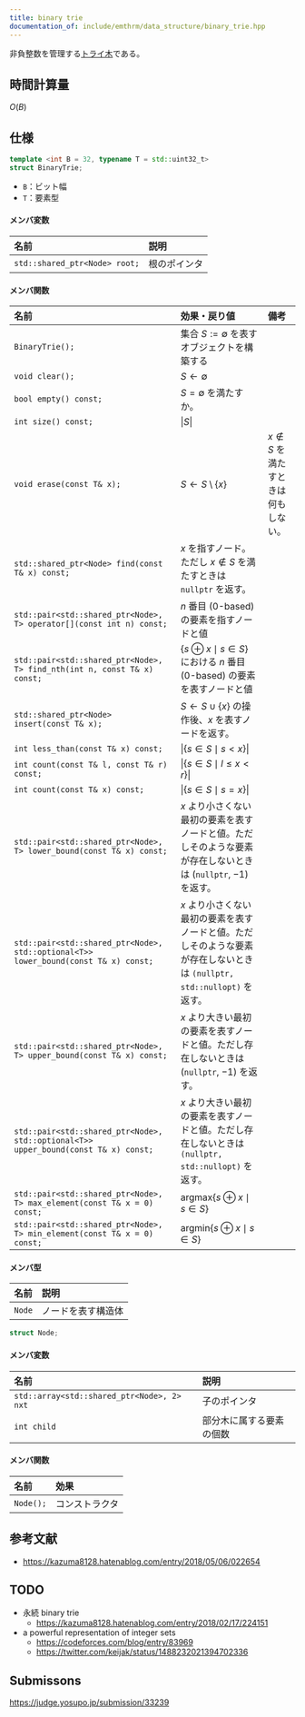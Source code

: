 ```yaml
---
title: binary trie
documentation_of: include/emthrm/data_structure/binary_trie.hpp
---
```


非負整数を管理する[トライ木](../string/trie.md)である。


## 時間計算量

$O(B)$


## 仕様

```cpp
template <int B = 32, typename T = std::uint32_t>
struct BinaryTrie;
```

- `B`：ビット幅
- `T`：要素型

#### メンバ変数

|名前|説明|
|:--|:--|
|`std::shared_ptr<Node> root;`|根のポインタ|

#### メンバ関数

|名前|効果・戻り値|備考|
|:--|:--|:--|
|`BinaryTrie();`|集合 $S \mathrel{:=} \emptyset$ を表すオブジェクトを構築する||
|`void clear();`|$S \gets \emptyset$||
|`bool empty() const;`|$S = \emptyset$ を満たすか。||
|`int size() const;`|$\lvert S \rvert$||
|`void erase(const T& x);`|$S \gets S \setminus \lbrace x \rbrace$|$x \notin S$ を満たすときは何もしない。|
|`std::shared_ptr<Node> find(const T& x) const;`|$x$ を指すノード。ただし $x \notin S$ を満たすときは `nullptr` を返す。|
|`std::pair<std::shared_ptr<Node>, T> operator[](const int n) const;`|$n$ 番目 (0-based) の要素を指すノードと値||
|`std::pair<std::shared_ptr<Node>, T> find_nth(int n, const T& x) const;`|$\lbrace s \oplus x \mid s \in S \rbrace$ における $n$ 番目 (0-based) の要素を表すノードと値||
|`std::shared_ptr<Node> insert(const T& x);`|$S \gets S \cup \lbrace x \rbrace$ の操作後、$x$ を表すノードを返す。||
|`int less_than(const T& x) const;`|$\lvert \lbrace s \in S \mid s < x \rbrace \rvert$||
|`int count(const T& l, const T& r) const;`|$\lvert \lbrace s \in S \mid l \leq x < r \rbrace \rvert$||
|`int count(const T& x) const;`|$\lvert \lbrace s \in S \mid s = x \rbrace \rvert$||
|`std::pair<std::shared_ptr<Node>, T> lower_bound(const T& x) const;`|$x$ より小さくない最初の要素を表すノードと値。ただしそのような要素が存在しないときは (`nullptr`, $-1$) を返す。||
|`std::pair<std::shared_ptr<Node>, std::optional<T>> lower_bound(const T& x) const;`|$x$ より小さくない最初の要素を表すノードと値。ただしそのような要素が存在しないときは `(nullptr, std::nullopt)` を返す。||
|`std::pair<std::shared_ptr<Node>, T> upper_bound(const T& x) const;`|$x$ より大きい最初の要素を表すノードと値。ただし存在しないときは (`nullptr`, $-1$) を返す。||
|`std::pair<std::shared_ptr<Node>, std::optional<T>> upper_bound(const T& x) const;`|$x$ より大きい最初の要素を表すノードと値。ただし存在しないときは `(nullptr, std::nullopt)` を返す。||
|`std::pair<std::shared_ptr<Node>, T> max_element(const T& x = 0) const;`|$\mathrm{argmax} \lbrace s \oplus x \mid s \in S \rbrace$||
|`std::pair<std::shared_ptr<Node>, T> min_element(const T& x = 0) const;`|$\mathrm{argmin} \lbrace s \oplus x \mid s \in S \rbrace$||

#### メンバ型

|名前|説明|
|:--|:--|
|`Node`|ノードを表す構造体|

```cpp
struct Node;
```

#### メンバ変数

|名前|説明|
|:--|:--|
|`std::array<std::shared_ptr<Node>, 2> nxt`|子のポインタ|
|`int child`|部分木に属する要素の個数|

#### メンバ関数

|名前|効果|
|:--|:--|
|`Node();`|コンストラクタ|


## 参考文献

- https://kazuma8128.hatenablog.com/entry/2018/05/06/022654


## TODO

- 永続 binary trie
  - https://kazuma8128.hatenablog.com/entry/2018/02/17/224151
- a powerful representation of integer sets
  - https://codeforces.com/blog/entry/83969
  - https://twitter.com/keijak/status/1488232021394702336


## Submissons

https://judge.yosupo.jp/submission/33239
